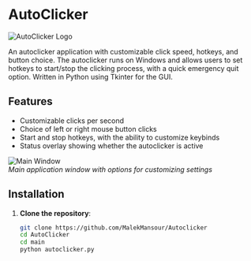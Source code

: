 # AutoClicker
![AutoClicker Logo](assets/logo.png)

An autoclicker application with customizable click speed, hotkeys, and button choice. The autoclicker runs on Windows and allows users to set hotkeys to start/stop the clicking process, with a quick emergency quit option. Written in Python using Tkinter for the GUI.

## Features

- Customizable clicks per second
- Choice of left or right mouse button clicks
- Start and stop hotkeys, with the ability to customize keybinds
- Status overlay showing whether the autoclicker is active

![Main Window](assets/screenshot1.png)  
*Main application window with options for customizing settings*


## Installation

1. **Clone the repository**:
   ```bash
   git clone https://github.com/MalekMansour/Autoclicker
   cd AutoClicker
   cd main
   python autoclicker.py